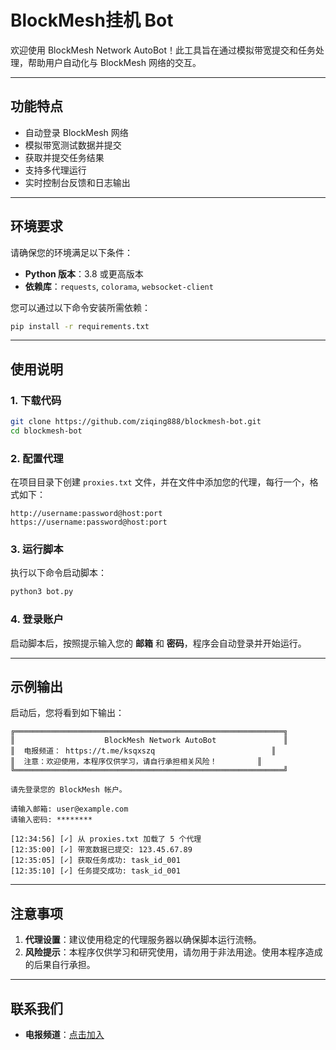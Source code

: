 # BlockMesh挂机 Bot

欢迎使用 BlockMesh Network AutoBot！此工具旨在通过模拟带宽提交和任务处理，帮助用户自动化与 BlockMesh 网络的交互。

---

## 功能特点
- 自动登录 BlockMesh 网络
- 模拟带宽测试数据并提交
- 获取并提交任务结果
- 支持多代理运行
- 实时控制台反馈和日志输出

---

## 环境要求
请确保您的环境满足以下条件：
- **Python 版本**：3.8 或更高版本
- **依赖库**：`requests`, `colorama`, `websocket-client`

您可以通过以下命令安装所需依赖：
```bash
pip install -r requirements.txt
```

---

## 使用说明

### 1. 下载代码
```bash
git clone https://github.com/ziqing888/blockmesh-bot.git
cd blockmesh-bot
```

### 2. 配置代理
在项目目录下创建 `proxies.txt` 文件，并在文件中添加您的代理，每行一个，格式如下：
```
http://username:password@host:port
https://username:password@host:port
```

### 3. 运行脚本
执行以下命令启动脚本：
```bash
python3 bot.py
```

### 4. 登录账户
启动脚本后，按照提示输入您的 **邮箱** 和 **密码**，程序会自动登录并开始运行。

---

## 示例输出
启动后，您将看到如下输出：

```
╔════════════════════════════════════════════════════════════╗
║                    BlockMesh Network AutoBot               ║
║  电报频道： https://t.me/ksqxszq                          ║
║  注意：欢迎使用，本程序仅供学习，请自行承担相关风险！         ║
╚════════════════════════════════════════════════════════════╝

请先登录您的 BlockMesh 帐户。

请输入邮箱: user@example.com
请输入密码: ********

[12:34:56] [✓] 从 proxies.txt 加载了 5 个代理
[12:35:00] [✓] 带宽数据已提交: 123.45.67.89
[12:35:05] [✓] 获取任务成功: task_id_001
[12:35:10] [✓] 任务提交成功: task_id_001
```

---

## 注意事项
1. **代理设置**：建议使用稳定的代理服务器以确保脚本运行流畅。
2. **风险提示**：本程序仅供学习和研究使用，请勿用于非法用途。使用本程序造成的后果自行承担。

---

## 联系我们
- **电报频道**：[点击加入](https://t.me/ksqxszq)

